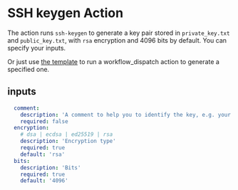 # SSH keygen Action

The action runs `ssh-keygen` to generate a key pair stored in `private_key.txt` and `public_key.txt`, with `rsa` encryption and 4096 bits by default. You can specify your inputs.

Or just use [the template](https://github.com/gitx-io/ssh-keygen-template) to run a workflow_dispatch action to generate a specified one.

## inputs

```yaml
  comment:
    description: 'A comment to help you to identify the key, e.g. your email etc.'
    required: false
  encryption:
    # dsa | ecdsa | ed25519 | rsa
    description: 'Encryption type'
    required: true
    default: 'rsa'
  bits:
    description: 'Bits'
    required: true
    default: '4096'
```
